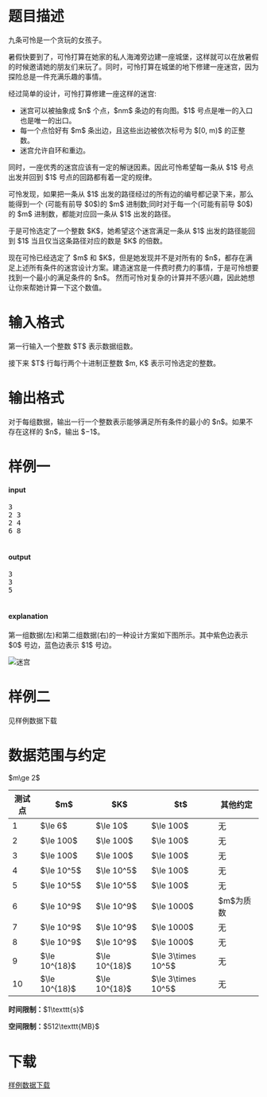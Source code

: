 # 题目描述

<p>九条可怜是一个贪玩的女孩子。</p>
<p>暑假快要到了，可怜打算在她家的私人海滩旁边建一座城堡，这样就可以在放暑假的时候邀请她的朋友们来玩了。同时，可怜打算在城堡的地下修建一座迷宫，因为探险总是一件充满乐趣的事情。</p>
<p>经过简单的设计，可怜打算修建一座这样的迷宫:</p>
<ul><li>迷宫可以被抽象成 $n$ 个点，$nm$ 条边的有向图。$1$ 号点是唯一的入口也是唯一的出口。 </li>
<li>每一个点恰好有 $m$ 条出边，且这些出边被依次标号为 $[0, m)$ 的正整数。</li>
<li>迷宫允许自环和重边。</li>
</ul><p>同时，一座优秀的迷宫应该有一定的解谜因素。因此可怜希望每一条从 $1$ 号点出发并回到 $1$ 号点的回路都有着一定的规律。</p>
<p>可怜发现，如果把一条从 $1$ 出发的路径经过的所有边的编号都记录下来，那么能得到一个 (可能有前导 $0$)的 $m$ 进制数;同时对于每一个(可能有前导 $0$)的 $m$ 进制数，都能对应回一条从 $1$ 出发的路径。</p>
<p>于是可怜选定了一个整数 $K$，她希望这个迷宫满足一条从 $1$ 出发的路径能回到 $1$ 当且仅当这条路径对应的数是 $K$ 的倍数。</p>
<p>现在可怜已经选定了 $m$ 和 $K$，但是她发现并不是对所有的 $n$，都存在满足上述所有条件的迷宫设计方案。建造迷宫是一件费时费力的事情，于是可怜想要找到一个最小的满足条件的 $n$。 然而可怜对复杂的计算并不感兴趣，因此她想让你来帮她计算一下这个数值。</p>

# 输入格式


<p>第一行输入一个整数 $T$ 表示数据组数。</p>
<p>接下来 $T$ 行每行两个十进制正整数 $m, K$ 表示可怜选定的整数。</p>

# 输出格式


<p>对于每组数据，输出一行一个整数表示能够满足所有条件的最小的 $n$。如果不存在这样的 $n$，输出 $−1$。</p>

# 样例一


<h4>input</h4>
<pre>3
2 3
2 4
6 8

</pre>

<h4>output</h4>
<pre>3
3
5

</pre>

<h4>explanation</h4>
<p>第一组数据(左)和第二组数据(右)的一种设计方案如下图所示。其中紫色边表示 $0$ 号边，蓝色边表示 $1$ 号边。</p>
<p><img class="img-responsive center-block" src="//img.uoj.ac/problem/375/migong.png" alt="迷宫"/></p>

# 样例二


<p>见样例数据下载</p>

# 数据范围与约定


<p>$m\ge 2$</p>
<div class="table-responsive">
 <table class="table table-bordered table-text-center table-vertical-middle"><thead><tr><th>测试点</th>
    <th>$m$</th>
    <th>$K$</th>
    <th>$t$</th>
    <th>其他约定</th>
   </tr></thead><tbody><tr><td>1</td>
    <td>$\le 6$</td>
    <td>$\le 10$</td>
    <td>$\le 100$</td>
    <td>无</td>
    </tr><tr><td>2</td>
    <td>$\le 100$</td>
    <td>$\le 100$</td>
    <td>$\le 100$</td>
    <td>无</td>
   </tr><tr><td>3</td>
    <td>$\le 100$</td>
    <td>$\le 100$</td>
    <td>$\le 100$</td>
    <td>无</td>
    </tr><tr><td>4</td>
    <td>$\le 10^5$</td>
    <td>$\le 10^5$</td>
    <td>$\le 100$</td>
    <td>无</td>
    </tr><tr><td>5</td>
    <td>$\le 10^5$</td>
    <td>$\le 10^5$</td>
    <td>$\le 100$</td>
    <td>无</td>
    </tr><tr><td>6</td>
    <td>$\le 10^9$</td>
    <td>$\le 10^9$</td>
    <td>$\le 1000$</td>
    <td>$m$为质数</td>
    </tr><tr><td>7</td>
    <td>$\le 10^9$</td>
    <td>$\le 10^9$</td>
    <td>$\le 1000$</td>
    <td>无</td>
       </tr><tr><td>8</td>
    <td>$\le 10^9$</td>
    <td>$\le 10^9$</td>
    <td>$\le 1000$</td>
    <td>无</td>
    </tr><tr><td>9</td>
    <td>$\le 10^{18}$</td>
    <td>$\le 10^{18}$</td>
    <td>$\le 3\times 10^5$</td>
    <td>无</td>
    </tr><tr><td>10</td>
    <td>$\le 10^{18}$</td>
    <td>$\le 10^{18}$</td>
    <td>$\le 3\times 10^5$</td>
    <td>无</td>
    </tr></tbody></table></div>




<p><strong>时间限制：</strong>$1\texttt{s}$</p>
<p><strong>空间限制：</strong>$512\texttt{MB}$</p>

# 下载


<p><a href="/download.php?type=problem&amp;id=375">样例数据下载</a></p>
